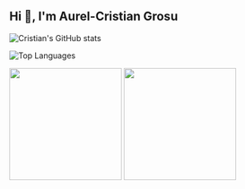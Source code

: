 ## Hi 👋, I'm Aurel-Cristian Grosu

![Cristian's GitHub stats](https://github-stats-two-woad.vercel.app/api?username=cristiangrxs&show_icons=true&theme=dracula)

![Top Languages](https://github-stats-two-woad.vercel.app/api/top-langs/?username=cristiangrxs)

<img height=200 align="center" src="https://github-stats-two-woad.vercel.app/api?username=cristiangrxs&show_icons=true&theme=dracula" />
<img height=200 align="center" src="https://github-stats-two-woad.vercel.app/api/top-langs/?username=cristiangrxs&layout=compact&langs_count=8&card_width=320" />

<!--
**cristiangrx/cristiangrx** is a ✨ _special_ ✨ repository because its `README.md` (this file) appears on your GitHub profile.

Here are some ideas to get you started:

- 🔭 I’m currently working on ...
- 🌱 I’m currently learning ...
- 👯 I’m looking to collaborate on ...
- 🤔 I’m looking for help with ...
- 💬 Ask me about ...
- 📫 How to reach me: ...
- 😄 Pronouns: ...
- ⚡ Fun fact: ...
-->
